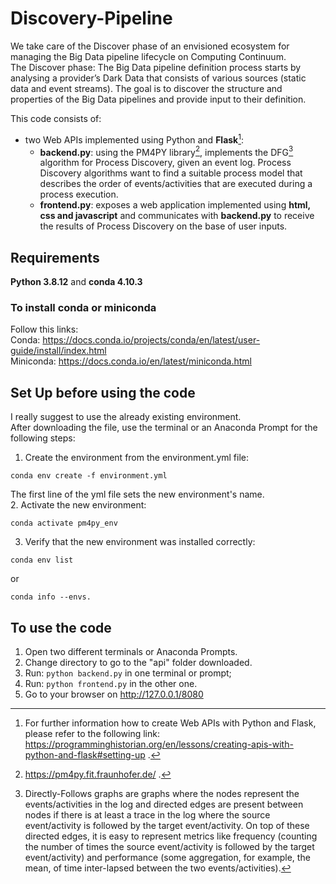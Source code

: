 # Discovery-Pipeline
We take care of the Discover phase of an envisioned ecosystem for managing the Big Data pipeline lifecycle on Computing Continuum. <br />
The Discover phase: The Big Data pipeline definition process starts by analysing a provider’s Dark Data that consists of various sources (static data and event streams). The goal is to discover the structure and properties of the Big Data pipelines and provide input to their definition.

This code consists of:
- two Web APIs implemented using Python and **Flask**[^1]:
  - **backend.py**: using the PM4PY library[^2], implements the DFG[^3] algorithm for Process Discovery, given an event log. Process Discovery algorithms want to find a suitable process model that describes the order of events/activities that are executed during a process execution. 
  - **frontend.py**: exposes a web application implemented using **html, css and javascript** and communicates with **backend.py** to receive the results of Process Discovery on the base of user inputs. 

[^1]: For further information how to create Web APIs with Python and Flask, please refer to the following link: https://programminghistorian.org/en/lessons/creating-apis-with-python-and-flask#setting-up .
[^2]: https://pm4py.fit.fraunhofer.de/ .
[^3]: Directly-Follows graphs are graphs where the nodes represent the events/activities in the log and directed edges are present between nodes if there is at least a trace in the log where the source event/activity is followed by the target event/activity. On top of these directed edges, it is easy to represent metrics like frequency (counting the number of times the source event/activity is followed by the target event/activity) and performance (some aggregation, for example, the mean, of time inter-lapsed between the two events/activities).

## Requirements
**Python 3.8.12** and 
**conda 4.10.3**

### To install conda or miniconda
Follow this links: 
<br />
Conda: https://docs.conda.io/projects/conda/en/latest/user-guide/install/index.html
<br />
Miniconda: https://docs.conda.io/en/latest/miniconda.html

## Set Up before using the code
I really suggest to use the already existing environment.
<br /> 
After downloading the file, use the terminal or an Anaconda Prompt for the following steps:

1. Create the environment from the environment.yml file:

```
conda env create -f environment.yml
```
The first line of the yml file sets the new environment's name.
<br />
2. Activate the new environment: 
```
conda activate pm4py_env
```

3. Verify that the new environment was installed correctly:

```
conda env list
```
or 
```
conda info --envs.
```
## To use the code
1. Open two different terminals or Anaconda Prompts.
2. Change directory to go to the "api" folder downloaded.
3. Run: ```python backend.py``` in one terminal or prompt;
4. Run: ```python frontend.py``` in the other one.
5. Go to your browser on http://127.0.0.1/8080

